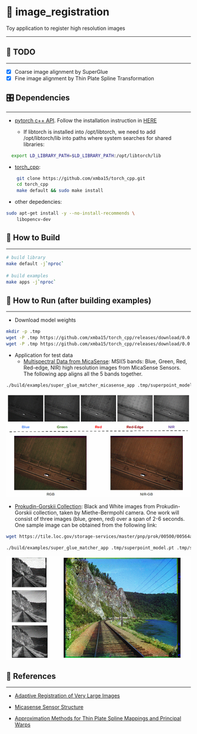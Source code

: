 # 📝 image_registration

Toy application to register high resolution images

---

## :tada: TODO

---

- [x] Coarse image alignment by SuperGlue
- [x] Fine image alignment by Thin Plate Spline Transformation

## 🎛 Dependencies

---

- [pytorch c++ API](https://pytorch.org/get-started/locally/). Follow the installation instruction in [HERE](https://github.com/xmba15/torch_cpp#-dependencies)

  - If libtorch is installed into /opt/libtorch, we need to add /opt/libtorch/lib into paths where system searches for shared libraries:

```bash
  export LD_LIBRARY_PATH=$LD_LIBRARY_PATH:/opt/libtorch/lib
```

- [torch_cpp](https://github.com/xmba15/torch_cpp):

```bash
    git clone https://github.com/xmba15/torch_cpp.git
    cd torch_cpp
    make default && sudo make install
```

- other depedencies:

```bash
sudo apt-get install -y --no-install-recommends \
    libopencv-dev
```

## 🔨 How to Build

---

```bash
# build library
make default -j`nproc`

# build examples
make apps -j`nproc`
```

## :running: How to Run (after building examples)

---

- Download model weights

```bash
mkdir -p .tmp
wget -P .tmp https://github.com/xmba15/torch_cpp/releases/download/0.0.1/superpoint_model.pt
wget -P .tmp https://github.com/xmba15/torch_cpp/releases/download/0.0.1/superglue_model.pt
```

- Application for test data
  - [Multispectral Data from MicaSense](https://github.com/micasense/imageprocessing/tree/master/data): MSI(5 bands: Blue, Green, Red, Red-edge, NIR) high resolution images from MicaSense Sensors. The following app aligns all the 5 bands together.

```bash
./build/examples/super_glue_matcher_micasense_app .tmp/superpoint_model.pt .tmp/superglue_model.pt
```

![Micasense](docs/images/micasense.gif)

- [Prokudin-Gorskii Collection](http://www.loc.gov/pictures/collection/prok/): Black and White images from Prokudin-Gorskii collection, taken by Miethe-Bermpohl camera. One work will consist of three images (blue, green, red) over a span of 2-6 seconds. One sample image can be obtained from the following link:

```bash
wget https://tile.loc.gov/storage-services/master/pnp/prok/00500/00564a.tif
```

```bash
./build/examples/super_glue_matcher_app .tmp/superpoint_model.pt .tmp/superglue_model.pt
```

![Prokudin-Gorskii](docs/images/prokudin_gorskii_collection.gif)

## :gem: References

---

- [Adaptive Registration of Very Large Images](https://openaccess.thecvf.com/content_cvpr_workshops_2014/W06/papers/Jackson_Adaptive_Registration_of_2014_CVPR_paper.pdf)

- [Micasense Sensor Structure](https://support.micasense.com/hc/en-us/articles/360010025413-Altum-Integration-Guide#h.vtwsbws4yz1x)

- [Approximation Methods for Thin Plate Spline Mappings and Principal Warps](https://github.com/cheind/py-thin-plate-spline)

